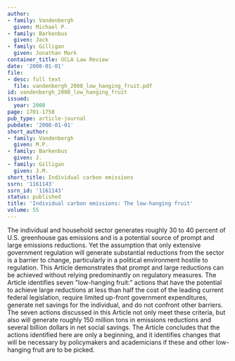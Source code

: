 ```yaml
---
author:
- family: Vandenbergh
  given: Michael P.
- family: Barkenbus
  given: Jack
- family: Gilligan
  given: Jonathan Mark
container_title: UCLA Law Review
date: '2008-01-01'
file:
- desc: full text
  file: vandenbergh_2008_low_hanging_fruit.pdf
id: vandenbergh_2008_low_hanging_fruit
issued:
  year: 2008
page: 1701-1758
pub_type: article-journal
pubdate: '2008-01-01'
short_author:
- family: Vandenbergh
  given: M.P.
- family: Barkenbus
  given: J.
- family: Gilligan
  given: J.M.
short_title: Individual carbon emissions
ssrn: '1161143'
ssrn_id: '1161143'
status: published
title: 'Individual carbon emissions: The low-hanging fruit'
volume: 55
---
```

The individual and household sector generates roughly 30 to 40 percent of U.S. greenhouse gas emissions and is a potential source of prompt and large emissions reductions. Yet the assumption that only extensive government regulation will generate substantial reductions from the sector is a barrier to change, particularly in a political environment hostile to regulation. This Article demonstrates that prompt and large reductions can be achieved without relying predominantly on regulatory measures. The Article identifies seven &quot;low-hanging fruit:&quot; actions that have the potential to achieve large reductions at less than half the cost of the leading current federal legislation, require limited up-front government expenditures, generate net savings for the individual, and do not confront other barriers. The seven actions discussed in this Article not only meet these criteria, but also will generate roughly 150 million tons in emissions reductions and several billion dollars in net social savings. The Article concludes that the actions identified here are only a beginning, and it identifies changes that will be necessary by policymakers and academicians if these and other low-hanging fruit are to be picked.

